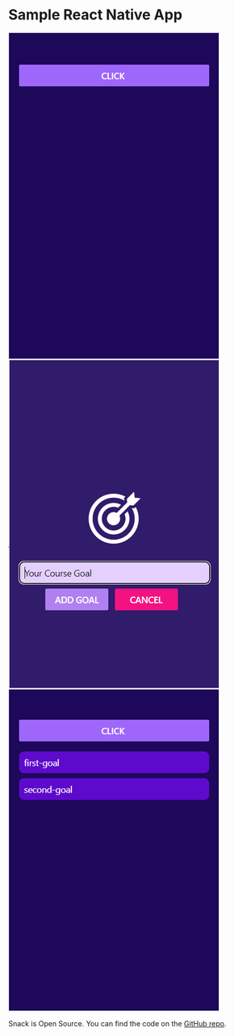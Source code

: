 # Sample React Native App

![alt text](https://raw.githubusercontent.com/Shoaib-Naseer/Simple-React-Native-App/main/Screenshots/1.png)
![alt text](https://raw.githubusercontent.com/Shoaib-Naseer/Simple-React-Native-App/main/Screenshots/2.png)
![alt text](https://raw.githubusercontent.com/Shoaib-Naseer/Simple-React-Native-App/main/Screenshots/3.png)

Snack is Open Source. You can find the code on the [GitHub repo](https://snack.expo.dev/@shobii1223/react-native-practical-guide-1).
